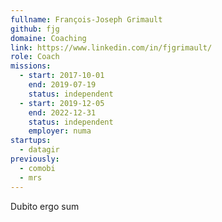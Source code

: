 ```yaml
---
fullname: François-Joseph Grimault
github: fjg
domaine: Coaching
link: https://www.linkedin.com/in/fjgrimault/
role: Coach
missions:
  - start: 2017-10-01
    end: 2019-07-19
    status: independent
  - start: 2019-12-05
    end: 2022-12-31
    status: independent
    employer: numa
startups:
  - datagir
previously:
  - comobi
  - mrs
---
```


Dubito ergo sum
